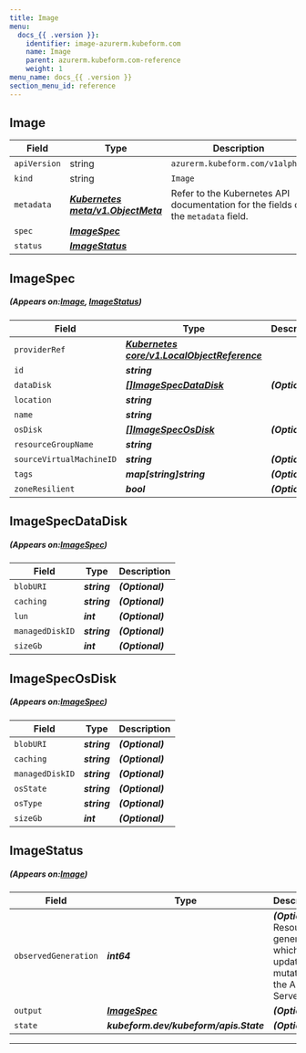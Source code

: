 ```yaml
---
title: Image
menu:
  docs_{{ .version }}:
    identifier: image-azurerm.kubeform.com
    name: Image
    parent: azurerm.kubeform.com-reference
    weight: 1
menu_name: docs_{{ .version }}
section_menu_id: reference
---
```


## Image
| Field | Type | Description |
| ------ | ----- | ----------- |
| `apiVersion` | string | `azurerm.kubeform.com/v1alpha1` |
|    `kind` | string | `Image` |
| `metadata` | ***[Kubernetes meta/v1.ObjectMeta](https://kubernetes.io/docs/reference/generated/kubernetes-api/v1.13/#objectmeta-v1-meta)***|Refer to the Kubernetes API documentation for the fields of the `metadata` field.|
| `spec` | ***[ImageSpec](#ImageSpec)***||
| `status` | ***[ImageStatus](#ImageStatus)***||
## ImageSpec
##### (Appears on:[Image](#Image), [ImageStatus](#ImageStatus))
| Field | Type | Description |
| ------ | ----- | ----------- |
| `providerRef` | ***[Kubernetes core/v1.LocalObjectReference](https://kubernetes.io/docs/reference/generated/kubernetes-api/v1.13/#localobjectreference-v1-core)***||
| `id` | ***string***||
| `dataDisk` | ***[[]ImageSpecDataDisk](#ImageSpecDataDisk)***| ***(Optional)*** |
| `location` | ***string***||
| `name` | ***string***||
| `osDisk` | ***[[]ImageSpecOsDisk](#ImageSpecOsDisk)***| ***(Optional)*** |
| `resourceGroupName` | ***string***||
| `sourceVirtualMachineID` | ***string***| ***(Optional)*** |
| `tags` | ***map[string]string***| ***(Optional)*** |
| `zoneResilient` | ***bool***| ***(Optional)*** |
## ImageSpecDataDisk
##### (Appears on:[ImageSpec](#ImageSpec))
| Field | Type | Description |
| ------ | ----- | ----------- |
| `blobURI` | ***string***| ***(Optional)*** |
| `caching` | ***string***| ***(Optional)*** |
| `lun` | ***int***| ***(Optional)*** |
| `managedDiskID` | ***string***| ***(Optional)*** |
| `sizeGb` | ***int***| ***(Optional)*** |
## ImageSpecOsDisk
##### (Appears on:[ImageSpec](#ImageSpec))
| Field | Type | Description |
| ------ | ----- | ----------- |
| `blobURI` | ***string***| ***(Optional)*** |
| `caching` | ***string***| ***(Optional)*** |
| `managedDiskID` | ***string***| ***(Optional)*** |
| `osState` | ***string***| ***(Optional)*** |
| `osType` | ***string***| ***(Optional)*** |
| `sizeGb` | ***int***| ***(Optional)*** |
## ImageStatus
##### (Appears on:[Image](#Image))
| Field | Type | Description |
| ------ | ----- | ----------- |
| `observedGeneration` | ***int64***| ***(Optional)*** Resource generation, which is updated on mutation by the API Server.|
| `output` | ***[ImageSpec](#ImageSpec)***| ***(Optional)*** |
| `state` | ***kubeform.dev/kubeform/apis.State***| ***(Optional)*** |
---

